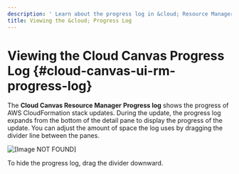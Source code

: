 ```yaml
---
description: ' Learn about the progress log in &cloud; Resource Manager . '
title: Viewing the &cloud; Progress Log
---
```

# Viewing the Cloud Canvas Progress Log {#cloud-canvas-ui-rm-progress-log}

The **Cloud Canvas Resource Manager** **Progress log** shows the progress of AWS CloudFormation stack updates\. During the update, the progress log expands from the bottom of the detail pane to display the progress of the update\. You can adjust the amount of space the log uses by dragging the divider line between the panes\.

![\[Image NOT FOUND\]](/images/userguide/cloud_canvas/cloud-canvas-ui-rm-progress-log-resource-groups.png)

To hide the progress log, drag the divider downward\.
